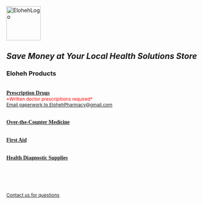 <html>
<head> 
  
</head>

<body>
  
  <img width="90" height="90" alt="ElohehLogo" src="https://github.com/user-attachments/assets/d0090502-7a15-4a55-91d6-1db5928cacf3" />
<span style="font-family: Georgia"><title>Shop Eloheh</title></span>
<i><h2>Save Money at Your Local Health Solutions Store</h2></i>
<h3>Eloheh Products</h3>

  <br>
<b><u><span style="font-size=14px;font-family: Georgia">Prescription Drugs</span></u></b>
<br>
  <span style="color:red; font-size:12px">*Written doctor prescripitions required*</span>
  <br>
  <u><span style="font-size:12px"><a href="mailto:ElohehPharmacy@gmail.com">Email paperwork to ElohehPharmacy@gmail.com</a></span></u>
  <br><br>
  
<b><u><span style="font-size=14px;font-family: Georgia">Over-the-Counter Medicine</span></u></b>
<br><br>

<b><u><span style="font-size=14px;font-family: Georgia">First Aid</span></u></b>
<br><br>

<b><u><span style="font-size=14px;font-family: Georgia">Health Diagnostic Supplies</span></u></b>

<br><br><br><br>
<u><span style="font-size:12px"><a href="mailto:Eloheh@gmail.com">Contact us for questions</a></span></u>
